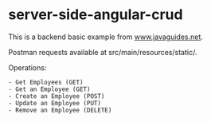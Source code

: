 # server-side-angular-crud

This is a backend basic example from www.javaguides.net.

Postman requests available at src/main/resources/static/.

Operations:
    
    - Get Employees (GET)
    - Get an Employee (GET)
    - Create an Employee (POST)
    - Update an Employee (PUT)
    - Remove an Employee (DELETE)
